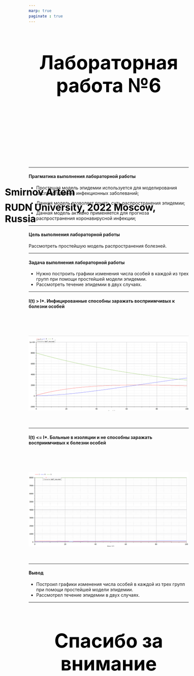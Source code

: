 ```yaml
---
marp: true
paginate : true
---
```

<style>
h1 { 
    font-size: 60px;
    color: Black;
    text-align: center;
    }       
h2 { 
    font-size: 30px;
    color: Black;
    position: relative;
    left: -2.5em;
    top: 8em;
    }

h3 { 
    font-size: 30px;
    color: Black;
    position: relative;
    left: -2.5em;
    top: 7em;
    }

section.titleslide1 h4 {
    font-size: 40px;
    color: Black;
    position: relative;
    left: 0em;
    bottom: 2em;    
}

section.titleslide2 h4 {
    font-size: 40px;
    color: Black;
    position: relative;
    left: 0em;
    bottom: 5.3em;    
}

section.titleslide3 h4 {
    font-size: 40px;
    color: Black;
    position: relative;
    left: 0em;
    bottom: 0em;    
}

section.titleslide4 h4 {
    font-size: 30px;
    color: Black;
    position: relative;
    left: 0em;
    bottom: 0em;    
}

section.titleslide5 h4 {
    font-size: 40px;
    color: Black;
    position: relative;
    left: 0em;
    bottom: -1em;    
}

</style>

# Лабораторная работа №6
## Smirnov Artem
### RUDN University, 2022 Moscow, Russia

---
<!--_class: titleslide1 -->
#### Прагматика выполнения лабораторной работы

* Простешая модель эпидемии используется для моделирования распространения инфекционных заболеваний;

* Данная модель позволяет понять суть распространения эпидемии;

* Данная модель активно применяется для прогноза распространения коронавирусной инфекции;

---
<!--_class: titleslide2 -->
#### Цель выполнения лабораторной работы

Рассмотреть простейшую модель распространения болезней.

---
<!--_class: titleslide2 -->
#### Задача выполнения лабораторной работы

* Нужно построить графики изменения числа особей в каждой из трех групп при помощи простейшей модели эпидемии.
* Рассмотреть течение эпидемии в двух случаях.
---

<!--_class: titleslide4 -->
#### I(t) > I*. Инфицированные способны заражать восприимчивых к болезни особей

# ![График 1](image/1.PNG "рис.02") 

---
<!--_class: titleslide4 -->
#### I(t) <= I*. Больные в изоляции и не способны заражать восприимчивых к болезни особей

# ![График 2](image/2.PNG "рис.02") 
---

<!--_class: titleslide2 -->
#### Вывод

* Построил графики изменения числа особей в каждой из трех групп при помощи простейшей модели эпидемии.
* Рассмотрел течение эпидемии в двух случаях.



---
# Спасибо за внимание